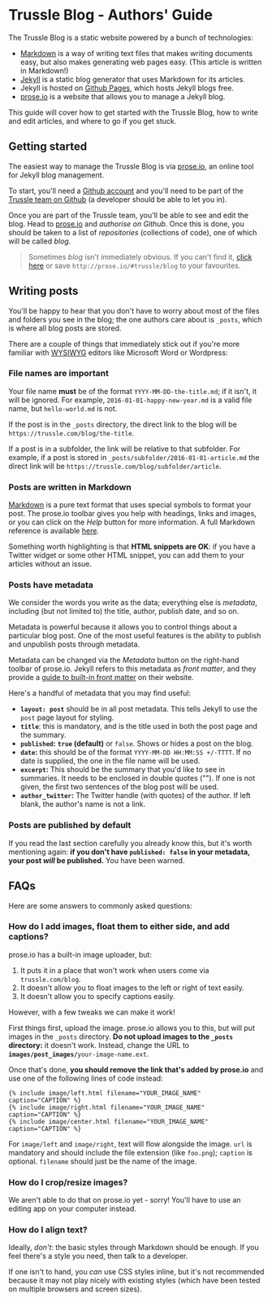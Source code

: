 # Trussle Blog - Authors' Guide

The Trussle Blog is a static website powered by a bunch of technologies:

- [Markdown](http://kirkstrobeck.github.io/whatismarkdown.com/) is a way of writing text files that makes writing documents easy, but also makes generating web pages easy. (This article is written in Markdown!)
- [Jekyll](https://jekyllrb.com) is a static blog generator that uses Markdown for its articles.
- Jekyll is hosted on [Github Pages](https://pages.github.com/), which hosts Jekyll blogs free.
- [prose.io](http://prose.io/) is a website that allows you to manage a Jekyll blog.

This guide will cover how to get started with the Trussle Blog, how to write and edit articles, and where to go if you get stuck.

## Getting started

The easiest way to manage the Trussle Blog is via [prose.io](http://prose.io/), an online tool for Jekyll blog management.

To start, you'll need a [Github account](https://github.com/join) and you'll need to be part of the [Trussle team on Github](https://github.com/trussle) (a developer should be able to let you in).

Once you are part of the Trussle team, you'll be able to see and edit the blog. Head to [prose.io](http://prose.io/) and *authorise on Github*. Once this is done, you should be taken to a list of *repositories* (collections of code), one of which will be called *blog*.

> Sometimes *blog* isn't immediately obvious. If you can't find it, [click here](http://prose.io/#trussle/blog) or save `http://prose.io/#trussle/blog` to your favourites.

## Writing posts

You'll be happy to hear that you don't have to worry about most of the files and folders you see in the blog; the one authors care about is `_posts`, which is where all blog posts are stored.

There are a couple of things that immediately stick out if you're more familiar with [WYSIWYG](https://en.wikipedia.org/wiki/WYSIWYG) editors like Microsoft Word or Wordpress:

### File names are important

Your file name **must** be of the format `YYYY-MM-DD-the-title.md`; if it isn't, it will be ignored. For example, `2016-01-01-happy-new-year.md` is a valid file name, but `hello-world.md` is not.

If the post is in the `_posts` directory, the direct link to the blog will be `https://trussle.com/blog/the-title`. 

If a post is in a subfolder, the link will be relative to that subfolder. For example, if a post is stored in `_posts/subfolder/2016-01-01-article.md` the direct link will be `https://trussle.com/blog/subfolder/article`.

### Posts are written in Markdown

[Markdown](http://kirkstrobeck.github.io/whatismarkdown.com/) is a pure text format that uses special symbols to format your post. The prose.io toolbar gives you help with headings, links and images, or you can click on the *Help* button for more information. A full Markdown reference is available [here](https://github.com/adam-p/markdown-here/wiki/Markdown-Cheatsheet).

Something worth highlighting is that **HTML snippets are OK**: if you have a Twitter widget or some other HTML snippet, you can add them to your articles without an issue.

### Posts have metadata

We consider the words you write as the data; everything else is *metadata*, including (but not limited to) the title, author, publish date, and so on.

Metadata is powerful because it allows you to control things about a particular blog post. One of the most useful features is the ability to publish and unpublish posts through metadata.

Metadata can be changed via the *Metadata* button on the right-hand toolbar of prose.io. Jekyll refers to this metadata as *front matter*, and they provide a [guide to built-in front matter](https://jekyllrb.com/docs/frontmatter/) on their website. 

Here's a handful of metadata that you may find useful:

- **`layout: post`** should be in all post metadata. This tells Jekyll to use the `post` page layout for styling.
- **`title`**: this is mandatory, and is the title used in both the post page and the summary.
- **`published`:** **`true` (default)** or `false`. Shows or hides a post on the blog.
- **`date`:** this should be of the format `YYYY-MM-DD HH:MM:SS +/-TTTT`. If no date is supplied, the one in the file name will be used.
- **`excerpt`:** This should be the summary that you'd like to see in summaries. It needs to be enclosed in double quotes (""). If one is not given, the first two sentences of the blog post will be used.
- **`author_twitter`:** The Twitter handle (with quotes) of the author. If left blank, the author's name is not a link.

### Posts are published by default

If you read the last section carefully you already know this, but it's worth mentioning again: **if you don't have `published: false` in your metadata, your post *will* be published.** You have been warned.

## FAQs

Here are some answers to commonly asked questions:

### How do I add images, float them to either side, and add captions?

prose.io has a built-in image uploader, but:

1. It puts it in a place that won't work when users come via `trussle.com/blog`.
2. It doesn't allow you to float images to the left or right of text easily.
3. It doesn't allow you to specify captions easily.

However, with a few tweaks we can make it work!

First things first, upload the image. prose.io allows you to this, but will put images in the `_posts` directory. **Do not upload images to the `_posts` directory:** it doesn't work. Instead, change the URL to **`images/post_images/`**`your-image-name.ext`.

Once that's done, **you should remove the link that's added by prose.io** and use one of the following lines of code instead:

```
{% include image/left.html filename="YOUR_IMAGE_NAME" caption="CAPTION" %}
{% include image/right.html filename="YOUR_IMAGE_NAME" caption="CAPTION" %}
{% include image/center.html filename="YOUR_IMAGE_NAME" caption="CAPTION" %}
```

For `image/left` and `image/right`, text will flow alongside the image. `url` is mandatory and should include the file extension (like `foo.png`); `caption` is optional. `filename` should just be the name of the image.

### How do I crop/resize images?

We aren't able to do that on prose.io yet - sorry! You'll have to use an editing app on your computer instead.

### How do I align text?

Ideally, *don't*: the basic styles through Markdown should be enough. If you feel there's a style you need, then talk to a developer. 

If one isn't to hand, you *can* use CSS styles inline, but it's not recommended because it may not play nicely with existing styles (which have been tested on multiple browsers and screen sizes).
